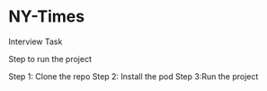 # NY-Times
Interview Task

Step to run the project

Step 1: Clone the repo
Step 2: Install the pod 
Step 3:Run the project 
